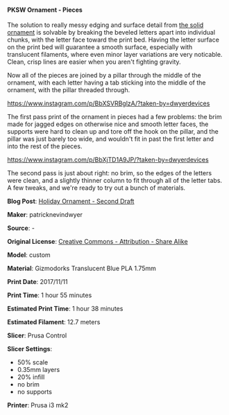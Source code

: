 #### PKSW Ornament - Pieces

The solution to really messy edging and surface detail from [the solid ornament](http://www.dwyerdevices.com/2017/11/12/holiday-ornament-first-draft/) is solvable
by breaking the beveled letters apart into individual chunks, with the letter face toward the print bed. 
Having the letter surface on the print bed will guarantee a smooth surface, especially with translucent
filaments, where even minor layer variations are very noticable. Clean, crisp lines are easier when you aren't
fighting gravity.

Now all of the pieces are joined by a pillar through the middle of the ornament, with each letter having
a tab sticking into the middle of the ornament, with the pillar threaded through. 

https://www.instagram.com/p/BbXSVRBglzA/?taken-by=dwyerdevices

The first pass print of the ornament in pieces had a few problems: the brim made for jagged edges on
otherwise nice and smooth letter faces, the supports were hard to clean up and tore off the hook on the
pillar, and the pillar was just barely too wide, and wouldn't fit in past the first letter and into the rest of the pieces.

https://www.instagram.com/p/BbXjTD1A9JP/?taken-by=dwyerdevices

The second pass is just about right: no brim, so the edges of the letters were clean, and  a slightly thinner
column to fit through all of the letter tabs. A few tweaks, and we're ready to try out a bunch of materials.


**Blog Post**: [Holiday Ornament - Second Draft](http://www.dwyerdevices.com/2017/11/12/holiday-ornament-second-draft/)

**Maker**: patricknevindwyer

**Source**: -

**Original License**: [Creative Commons - Attribution - Share Alike](http://creativecommons.org/licenses/by-sa/3.0/)

**Model**: custom

**Material**: Gizmodorks Translucent Blue PLA 1.75mm

**Print Date**: 2017/11/11

**Print Time**: 1 hour 55 minutes

**Estimated Print Time**: 1 hour 38 minutes

**Estimated Filament**: 12.7 meters

**Slicer**: Prusa Control

**Slicer Settings**:

 - 50% scale
 - 0.35mm layers
 - 20% infill
 - no brim
 - no supports
 
 
**Printer**: Prusa i3 mk2
